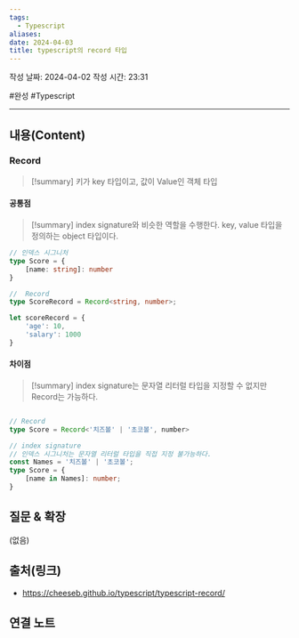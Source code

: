 ```yaml
---
tags:
  - Typescript
aliases: 
date: 2024-04-03
title: typescript의 record 타입
---
```

작성 날짜: 2024-04-02
작성 시간: 23:31

#완성 #Typescript 

----
## 내용(Content)

### Record

>[!summary]
>키가 key 타입이고, 값이 Value인 객체 타입

#### 공통점

>[!summary]
>index signature와 비슷한 역할을 수행한다. key, value 타입을 정의하는 object 타입이다.

```ts
// 인덱스 시그니처
type Score = {
	[name: string]: number
}

//  Record
type ScoreRecord = Record<string, number>;

let scoreRecord = {
	'age': 10,
	'salary': 1000
}
```

#### 차이점

>[!summary]
> index signature는 문자열 리터럴 타입을 지정할 수 없지만 Record는 가능하다.

```ts

// Record
type Score = Record<'치즈볼' | '초코볼', number>

// index signature
// 인덱스 시그니처는 문자열 리터럴 타입을 직접 지정 불가능하다.
const Names = '치즈볼' | '초코볼';
type Score = {
	[name in Names]: number;
}
```

## 질문 & 확장

(없음)

## 출처(링크)
- https://cheeseb.github.io/typescript/typescript-record/

## 연결 노트










